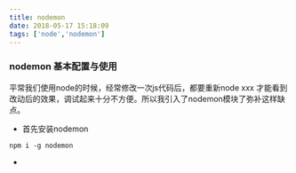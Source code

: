 ```yaml
---
title: nodemon
date: 2018-05-17 15:18:09
tags: ['node','nodemon']
---
```

### nodemon 基本配置与使用
平常我们使用node的时候，经常修改一次js代码后，都要重新node xxx 才能看到改动后的效果，调试起来十分不方便。所以我引入了nodemon模块了弥补这样缺点。
- 首先安装nodemon
```
npm i -g nodemon
``` 
-

